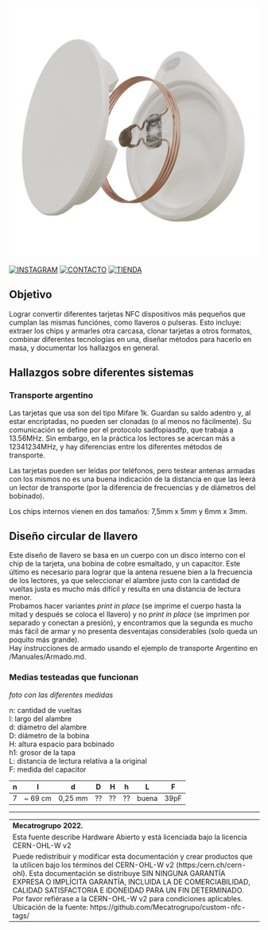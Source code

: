 ![Foto explotada llavero](https://raw.githubusercontent.com/Mecatrogrupo/custom-nfc-tags/main/Fotos/render1Cuadrado.png)

<!--- [![PÁGINA WEB](https://img.shields.io/badge/P%C3%81GINA%20WEB-21759B?style=for-the-badge&logo=WordPress&logoColor=white)](http://mecatrogrupo.com) --->
[![INSTAGRAM](https://img.shields.io/badge/Instagram-E4405F?style=for-the-badge&logo=instagram&logoColor=white)](http://instagram.com/mecatrogrupo)
[![CONTACTO](https://img.shields.io/badge/Contacto-D14836?style=for-the-badge&logo=gmail&logoColor=white)](mailto:contacto@mecatrogrupo.com)
[![TIENDA](https://img.shields.io/badge/Tienda-53B755?style=for-the-badge&logo=&logoColor=white)](http://mecatrogrupo.com)
  
## Objetivo
Lograr convertir diferentes tarjetas NFC dispositivos más pequeños que cumplan las mismas funciónes, como llaveros o pulseras. Esto incluye: extraer los chips y armarles otra carcasa, clonar tarjetas a otros formatos, combinar diferentes tecnologías en una, diseñar métodos para hacerlo en masa, y documentar los hallazgos en general.

## Hallazgos sobre diferentes sistemas
### Transporte argentino
Las tarjetas que usa son del tipo Mifare 1k. Guardan su saldo adentro y, al estar encriptadas, no pueden ser clonadas (o al menos no fácilmente). Su comunicación se define por el protocolo sadfopiasdfp, que trabaja a 13.56MHz. Sin embargo, en la práctica los lectores se acercan más a 12341234MHz, y hay diferencias entre los diferentes métodos de transporte. 

Las tarjetas pueden ser leídas por teléfonos, pero testear antenas armadas con los mismos no es una buena indicación de la distancia en que las leerá un lector de transporte (por la diferencia de frecuencias y de diámetros del bobinado).

Los chips internos vienen en dos tamaños: 7,5mm x 5mm y 6mm x 3mm.

## Diseño circular de llavero
Este diseño de llavero se basa en un cuerpo con un disco interno con el chip de la tarjeta, una bobina de cobre esmaltado, y un capacitor. Este último es necesario para lograr que la antena resuene bien a la frecuencia de los lectores, ya que seleccionar el alambre justo con la cantidad de vueltas justa es mucho más difícil y resulta en una distancia de lectura menor. \
Probamos hacer variantes *print in place* (se imprime el cuerpo hasta la mitad y después se coloca el llavero) y no *print in place* (se imprimen por separado y conectan a presión), y encontramos que la segunda es mucho más fácil de armar y no presenta desventajas considerables (solo queda un poquito más grande). \
Hay instrucciones de armado usando el ejemplo de transporte Argentino en /Manuales/Armado.md.

### Medias testeadas que funcionan
*foto con las diferentes medidas*

n: cantidad de vueltas \
l: largo del alambre \
d: diámetro del alambre \
D: diámetro de la bobina \
H: altura espacio para bobinado \
h1: grosor de la tapa \
L: distancia de lectura relativa a la original \
F: medida del capacitor

| n | l       | d       | D  | H  | h  | L     | F    |
|---|---------|---------|----|----|----|-------|------|
| 7 | ~ 69 cm | 0,25 mm | ?? | ?? | ?? | buena | 39pF |


<hr />
<table border="0px">
<th align="left">
Mecatrogrupo 2022.
</th>
<tr>
<td>
Esta fuente describe Hardware Abierto y está licenciada bajo la licencia 
CERN-OHL-W v2
</td>
</tr>
<tr>
<td>
Puede redistribuir y modificar esta documentación y crear productos
que la utilicen bajo los términos del CERN-OHL-W v2 (https:/cern.ch/cern-ohl).
Esta documentación se distribuye SIN NINGUNA GARANTÍA EXPRESA O IMPLÍCITA
GARANTÍA, INCLUIDA LA DE COMERCIABILIDAD, CALIDAD SATISFACTORIA
E IDONEIDAD PARA UN FIN DETERMINADO. Por favor refiérase a la CERN-OHL-W v2
para condiciones aplicables.<br/>
Ubicación de la fuente: https://github.com/Mecatrogrupo/custom-nfc-tags/
</td>
</tr>
</table>






